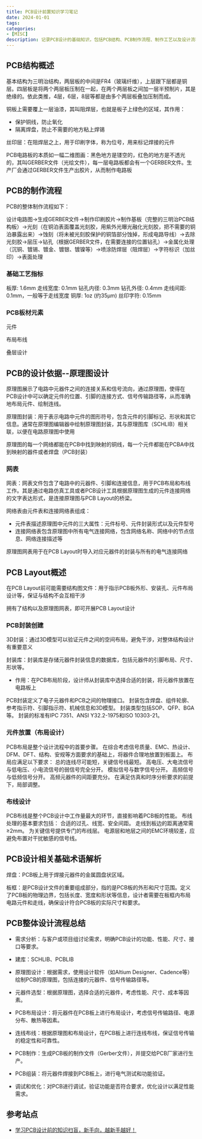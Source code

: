```yaml
---
title: PCB设计前置知识学习笔记
date: 2024-01-01
tags:
categories:
- [MISC]
description: 记录PCB设计的基础知识，包括PCB结构、PCB制作流程、制作工艺以及设计流程等。
---
```



## PCB结构概述

基本结构为三明治结构，两层板的中间是FR4（玻璃纤维），上层跟下层都是铜层。四层板是将两个两层板压制在一起，在两个两层板之间加一层半预制片，其是绝缘的。依此类推，4层，6层，8层等都是由多个两层板叠加压制而成。

铜板上需要覆上一层油漆，其叫阻焊层，也就是板子上绿色的区域，其作用：
- 保护铜线，防止氧化
- 隔离焊盘，防止不需要的地方粘上焊锡

丝印层：在阻焊层之上，用于印刷字体，称为位号，用来标记焊接的元件
<br>

PCB电路板的本质如一幅二维图画：黑色地方是镂空的，红色的地方是不透光的，其叫GERBER文件（光绘文件），每一层电路板都会有一个GERBER文件。生产厂会通过GERBER文件生产出胶片，从而制作电路板

## PCB的制作流程

PCB的整体制作流程如下：

设计电路图->生成GERBER文件->制作印刷胶片->制作基板（完整的三明治PCB结构板）->光刻（在铜泊表面覆盖光刻胶，用紫外光曝光融化光刻胶，把不需要的铜泊暴露出来）->蚀刻（将未被光刻胶保护的铜箔部分蚀掉，形成电路导线）->去除光刻胶->层压->钻孔（根据GERBER文件，在需要连接的位置钻孔）->金属化处理（沉铜、镀锡、镀金、镀银、镀镍等）->喷涂防焊层（阻焊层）->字符标识（加丝印）->表面处理


### 基础工艺指标

板厚: 1.6mm
走线宽度: 0.1mm
钻孔内径: 0.3mm
钻孔外径: 0.4mm
走线间距: 0.1mm，一般等于走线宽度
铜厚: 1oz (约35μm)
丝印字符: 0.15mm


### PCB板材元素

元件

布局布线

叠层设计

## PCB的设计依据--原理图设计

原理图展示了电路中元器件之间的连接关系和信号流向，通过原理图，使得在PCB设计中可以确定元件的位置、引脚的连接方式、信号传输路径等，从而准确地布局元件、绘制连线。

原理图封装：用于表示电路中元件的图形符号，包含元件的引脚标记、形状和其它信息。通常在原理图编辑器中绘制原理图封装，其与原理图库（SCHLIB）相关联，以便在电路原理图中使用

原理图的每一个网络都能在PCB中找到映射的铜线，每一个元件都能在PCBA中找到映射的器件或者焊盘（PCB封装）


### 网表

网表：网表文件包含了电路中的元器件、引脚和连接信息，用于PCB布局和布线工作。其是通过电路仿真工具或者PCB设计工具根据原理图生成的元件连接网络的文字表达形式，是连接原理图与PCB Layout的桥梁。

网络表由元件表和连接网络表组成：
- 元件表描述原理图中元件的三大属性：元件标号、元件封装形式以及元件型号
- 连接网络表包含原理图中所有电气连接网络，包含网络名称、网络中的节点信息、网络连接描述等

原理图网表用于在PCB Layout时导入对应元器件的封装与所有的电气连接网络

## PCB Layout概述

在PCB Layout前可能需要结构图文件：用于指示PCB板外形、安装孔、元件布局设计等，保证与结构不会互相干涉

拥有了结构以及原理图网表，即可开展PCB Layout设计

### PCB封装创建

3D封装：通过3D模型可以验证元件之间的空间布局，避免干涉，对整体结构设计有重要意义

封装库：封装库是存储元器件封装信息的数据库，包括元器件的引脚布局、尺寸、形状等。
- 作用：在PCB布局阶段，设计师从封装库中选择合适的封装，将元器件放置在电路板上

PCB封装定义了电子元器件和PCB之间的物理接口。
封装包含焊盘、组件轮廓、参考指示符、引脚指示符、机械信息和3D模型。
封装类型包括SOP、QFP、BGA等。
封装的标准有IPC 7351、ANSI Y32.2-1975和ISO 10303-21。

### 元件放置（布局设计）

PCB布局是整个设计流程中的首要步骤。
在综合考虑信号质量、EMC、热设计、DFM、DFT、结构、安规等方面要求的基础上，将器件合理地放置到板面上。
布局应满足以下要求：
总的连线尽可能短，关键信号线最短。
高电压、大电流信号与低电压、小电流信号的弱信号完全分开。
模拟信号与数字信号分开。
高频信号与低频信号分开。
高频元器件的间距要充分。
在满足仿真和时序分析要求的前提下，局部调整。

### 布线设计

PCB布线是整个PCB设计中工作量最大的环节，直接影响着PCB板的性能。
布线处理的基本要求包括：
合适的过孔、线宽、安全间距。
走线到板边的距离通常需≥2mm。
为关键信号提供专门的布线层。
电源层和地层之间的EMC环境较差，应避免布置对干扰敏感的信号线。

## PCB设计相关基础术语解析

焊盘：PCB板上用于焊接元器件的金属圆盘状区域。

板框：是PCB设计文件的重要组成部分，指的是PCB板的外形和尺寸范围。定义了PCB板的物理边界，包括长度、宽度和形状等信息，设计者需要在板框内布局电路元件和走线，确保设计符合PCB板的实际尺寸和要求。


## PCB整体设计流程总结

- 需求分析：与客户或项目组讨论需求，明确PCB设计的功能、性能、尺寸、接口等要求。

- 建库：SCHLIB、PCBLIB

- 原理图设计：根据需求，使用设计软件（如Altium Designer、Cadence等）绘制PCB的原理图，包括连接的元器件、信号传输路径等。

- 元器件选型：根据原理图，选择合适的元器件，考虑性能、尺寸、成本等因素。

- PCB布局设计：将元器件在PCB板上进行布局设计，考虑信号传输路径、电源分布、散热等因素。

- 连线布线：根据原理图和布局设计，在PCB板上进行连线布线，保证信号传输的稳定性和可靠性。

- PCB制作：生成PCB板的制作文件（Gerber文件），并提交给PCB厂家进行生产。

- PCB组装：将元器件焊接到PCB板上，进行电气测试和功能验证。

- 调试和优化：对PCB进行调试，验证功能是否符合要求，优化设计以满足性能需求。


## 参考站点

- [学习PCB设计前的知识扫盲，新手向，越新手越好！](https://www.bilibili.com/video/BV1GU4y1N7Z6/?spm_id_from=333.999.0.0&vd_source=82e85569f7427ac31cbd67ec7206aa00)



